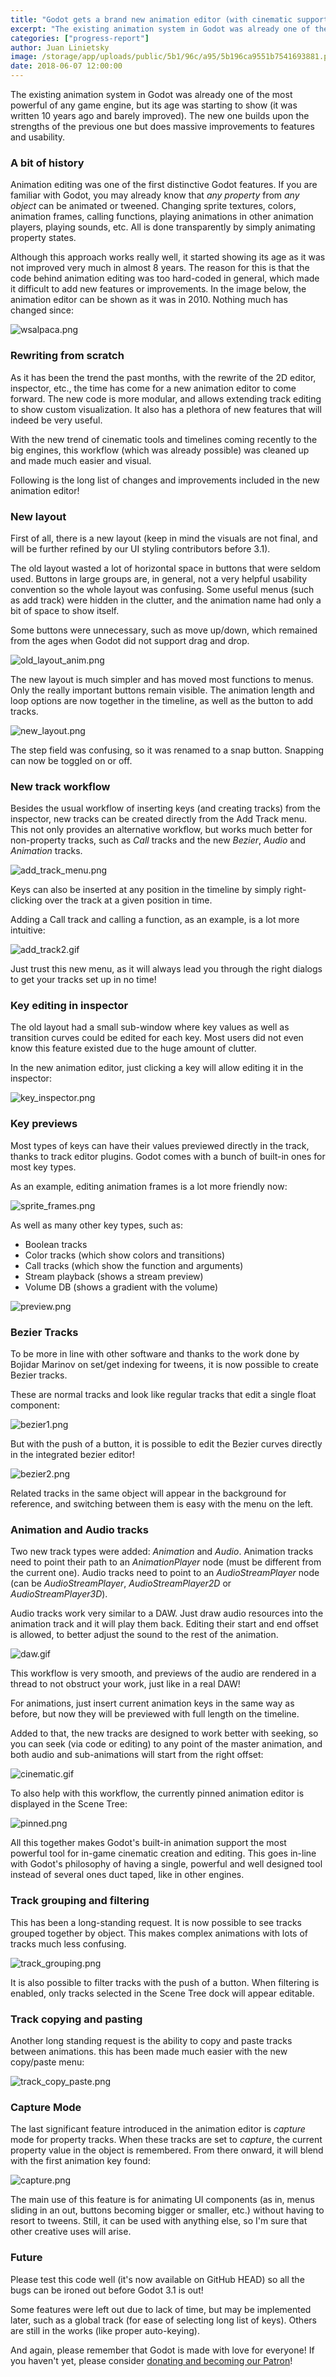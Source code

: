 ```yaml
---
title: "Godot gets a brand new animation editor (with cinematic support)"
excerpt: "The existing animation system in Godot was already one of the most powerful of any game engine, but its age was starting to show (it was written 10 years ago and barely improved). The new one builds upon the strengths of the previous one but does massive improvements to features and usability."
categories: ["progress-report"]
author: Juan Linietsky
image: /storage/app/uploads/public/5b1/96c/a95/5b196ca9551b7541693881.png
date: 2018-06-07 12:00:00
---
```


The existing animation system in Godot was already one of the most powerful of any game engine, but its age was starting to show (it was written 10 years ago and barely improved). The new one builds upon the strengths of the previous one but does massive improvements to features and usability.


### A bit of history

Animation editing was one of the first distinctive Godot features. If you are familiar with Godot, you may already know that *any property* from *any object* can be animated or tweened. Changing sprite textures, colors, animation frames, calling functions, playing animations in other animation players, playing sounds, etc. All is done transparently by simply animating property states.

Although this approach works really well, it started showing its age as it was not improved very much in almost 8 years. The reason for this is that the code behind animation editing was too hard-coded in general, which made it difficult to add new features or improvements. In the image below, the animation editor can be shown as it was in 2010. Nothing much has changed since:


![wsalpaca.png](/storage/app/uploads/public/5b1/95c/5bf/5b195c5bf0d2f577595737.png)

### Rewriting from scratch

As it has been the trend the past months, with the rewrite of the 2D editor, inspector, etc., the time has come for a new animation editor to come forward. The new code is more modular, and allows extending track editing to show custom visualization. It also has a plethora of new features that will indeed be very useful.

With the new trend of cinematic tools and timelines coming recently to the big engines, this workflow (which was already possible) was cleaned up and made much easier and visual.

Following is the long list of changes and improvements included in the new animation editor!


### New layout

First of all, there is a new layout (keep in mind the visuals are not final, and will be further refined by our UI styling contributors before 3.1).

The old layout wasted a lot of horizontal space in buttons that were seldom used. Buttons in large groups are, in general, not a very helpful usability convention so the whole layout was confusing. Some useful menus (such as add track) were hidden in the clutter, and the animation name had only a bit of space to show itself.

Some buttons were unnecessary, such as move up/down, which remained from the ages when Godot did not support drag and drop.


![old_layout_anim.png](/storage/app/uploads/public/5b1/95f/bd8/5b195fbd8c76f962805482.png)

The new layout is much simpler and has moved most functions to menus. Only the really important buttons remain visible. The animation length and loop options are now together in the timeline, as well as the button to add tracks.


![new_layout.png](/storage/app/uploads/public/5b1/960/6e1/5b19606e10851991171687.png)

The step field was confusing, so it was renamed to a snap button. Snapping can now be toggled on or off.

### New track workflow

Besides the usual workflow of inserting keys (and creating tracks) from the inspector, new tracks can be created directly from the Add Track menu. This not only provides an alternative workflow, but works much better for non-property tracks, such as *Call* tracks and the new *Bezier*, *Audio* and *Animation* tracks.



![add_track_menu.png](/storage/app/uploads/public/5b1/963/fe9/5b1963fe9ced6805625069.png)


Keys can also be inserted at any position in the timeline by simply right-clicking over the track at a given position in time.

Adding a Call track and calling a function, as an example, is a lot more intuitive:

![add_track2.gif](/storage/app/uploads/public/5b1/963/afb/5b1963afbac27951840024.gif)

Just trust this new menu, as it will always lead you through the right dialogs to get your tracks set up in no time!

### Key editing in inspector

The old layout had a small sub-window where key values as well as transition curves could be edited for each key. Most users did not even know this feature existed due to the huge amount of clutter.

In the new animation editor, just clicking a key will allow editing it in the inspector:


![key_inspector.png](/storage/app/uploads/public/5b1/961/771/5b1961771e56d290557236.png)


### Key previews

Most types of keys can have their values previewed directly in the track, thanks to track editor plugins. Godot comes with a bunch of built-in ones for most key types.

As an example, editing animation frames is a lot more friendly now:

![sprite_frames.png](/storage/app/uploads/public/5b1/962/2b1/5b19622b1d449201902863.png)

As well as many other key types, such as:

* Boolean tracks
* Color tracks (which show colors and transitions)
* Call tracks (which show the function and arguments)
* Stream playback (shows a stream preview)
* Volume DB (shows a gradient with the volume)


![preview.png](/storage/app/uploads/public/5b1/962/d39/5b1962d39ad28606691486.png)


### Bezier Tracks

To be more in line with other software and thanks to the work done by Bojidar Marinov on set/get indexing for tweens, it is now possible to create Bezier tracks.

These are normal tracks and look like regular tracks that edit a single float component:


![bezier1.png](/storage/app/uploads/public/5b1/965/642/5b1965642e187860300919.png)

But with the push of a button, it is possible to edit the Bezier curves directly in the integrated bezier editor!


![bezier2.png](/storage/app/uploads/public/5b1/965/cac/5b1965cacc052103787308.png)

Related tracks in the same object will appear in the background for reference, and switching between them is easy with the menu on the left.


### Animation and Audio tracks

Two new track types were added: *Animation* and *Audio*. Animation tracks need to point their path to an *AnimationPlayer* node (must be different from the current one). Audio tracks need to point to an *AudioStreamPlayer* node (can be *AudioStreamPlayer*, *AudioStreamPlayer2D* or *AudioStreamPlayer3D*).

Audio tracks work very similar to a DAW. Just draw audio resources into the animation track and it will play them back. Editing their start and end offset is allowed, to better adjust the sound to the rest of the animation.

![daw.gif](/storage/app/uploads/public/5b1/968/197/5b1968197380d220873085.gif)

This workflow is very smooth, and previews of the audio are rendered in a thread to not obstruct your work, just like in a real DAW!

For animations, just insert current animation keys in the same way as before, but now they will be previewed with full length on the timeline.

Added to that, the new tracks are designed to work better with seeking, so you can seek (via code or editing) to any point of the master animation, and both audio and sub-animations will start from the right offset:


![cinematic.gif](/storage/app/uploads/public/5b1/968/aa1/5b1968aa14e14689594560.gif)

To also help with this workflow, the currently pinned animation editor is displayed in the Scene Tree:



![pinned.png](/storage/app/uploads/public/5b1/96a/0d8/5b196a0d8f953606047649.png)


All this together makes Godot's built-in animation support the most powerful tool for in-game cinematic creation and editing. This goes in-line with Godot's philosophy of having a single, powerful and well designed tool instead of several ones duct taped, like in other engines.


### Track grouping and filtering

This has been a long-standing request. It is now possible to see tracks grouped together by object. This makes complex animations with lots of tracks much less confusing.


![track_grouping.png](/storage/app/uploads/public/5b1/966/62b/5b196662b47df823228932.png)

It is also possible to filter tracks with the push of a button. When filtering is enabled, only tracks selected in the Scene Tree dock will appear editable.

### Track copying and pasting

Another long standing request is the ability to copy and paste tracks between animations. this has been made much easier with the new copy/paste menu:

![track_copy_paste.png](/storage/app/uploads/public/5b1/966/fea/5b1966fea8004182532320.png)


### Capture Mode

The last significant feature introduced in the animation editor is *capture* mode for property tracks. When these tracks are set to *capture*, the current property value in the object is remembered. From there onward, it will blend with the first animation key found:


![capture.png](/storage/app/uploads/public/5b1/96a/ac8/5b196aac85613075641287.png)

The main use of this feature is for animating UI components (as in, menus sliding in an out, buttons becoming bigger or smaller, etc.) without having to resort to tweens. Still, it can be used with anything else, so I'm sure that other creative uses will arise.


### Future

Please test this code well (it's now available on GitHub HEAD) so all the bugs can be ironed out before Godot 3.1 is out!

Some features were left out due to lack of time, but may be implemented later, such as a global track (for ease of selecting long list of keys). Others are still in the works (like proper auto-keying).

And again, please remember that Godot is made with love for everyone! If you haven't yet, please consider [donating and becoming our Patron](https://www.patreon.com/godotengine)!
